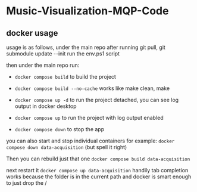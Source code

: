 # Music-Visualization-MQP-Code

## docker usage

usage is as follows, under the main repo after running git pull, git submodule update --init run the env.ps1 script

then under the main repo run:

* `docker compose build` to build the project

* `docker compose build --no-cache` works like make clean, make
* `docker compose up -d`   to run the project detached, you can see log output in docker desktop
* `docker compose up` to run the project with log output enabled
* `docker compose down` to stop the app

you can also start and stop individual containers for example:
`docker compose down data-acquisition` (but spell it right)

Then you can rebuild just that one
`docker compose build data-acquisition`

next restart it
`docker compose up data-acquisition`
handily tab completion works because the folder is in the current path and docker is smart enough to just drop the /
